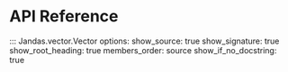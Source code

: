 # API Reference

::: Jandas.vector.Vector
    options:
        show_source: true
        show_signature: true
        show_root_heading: true
        members_order: source
        show_if_no_docstring: true